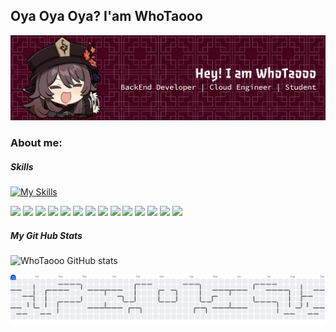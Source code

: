 ## Oya Oya Oya? I'am WhoTaooo

![WhoTaoo](img/github-header-banner.png)

### About me:


##### Skills

[![My Skills](https://skillicons.dev/icons?i=aws,laravel,php,css,html,js,ubuntu)](https://skillicons.dev)

<img src="https://img.shields.io/badge/Amazon_Web_Services-FF9900?style=for-the-badge&logo=amazonwebservices&logoColor=white" /> <img src="https://img.shields.io/badge/Amazon%20DynamoDB-4053D6?style=for-the-badge&logo=Amazon%20DynamoDB&logoColor=white" /> <img src="https://img.shields.io/badge/Amazon%20RDS-527FFF?style=for-the-badge&logo=amazon-rds&logoColor=white" /> <img src="https://img.shields.io/badge/MariaDB-003545?style=for-the-badge&logo=mariadb&logoColor=white" /> <img src="https://img.shields.io/badge/phpmyadmin-6C78AF?style=for-the-badge&logo=phpmyadmin&logoColor=white" /> <img src="https://img.shields.io/badge/Apache-D22128?style=for-the-badge&logo=Apache&logoColor=white" /> <img src="https://img.shields.io/badge/Laravel-FF2D20?style=for-the-badge&logo=laravel&logoColor=white" /> <img src="https://img.shields.io/badge/CSS3-1572B6?style=for-the-badge&logo=css3&logoColor=white" /> <img src="https://img.shields.io/badge/HTML5-E34F26?style=for-the-badge&logo=html5&logoColor=white" /> <img src="https://img.shields.io/badge/JavaScript-323330?style=for-the-badge&logo=javascript&logoColor=F7DF1E" /> <img src="https://img.shields.io/badge/json-5E5C5C?style=for-the-badge&logo=json&logoColor=white" /> <img src="https://img.shields.io/badge/PHP-777BB4?style=for-the-badge&logo=php&logoColor=white" /> <img src="https://img.shields.io/badge/Ubuntu-E95420?style=for-the-badge&logo=ubuntu&logoColor=white" /> <img src="https://img.shields.io/badge/Windows-0078D6?style=for-the-badge&logo=windows&logoColor=white" />

##### My Git Hub Stats
![WhoTaooo GitHub stats](https://github-readme-stats.vercel.app/api?username=WhoTaooo&show_icons=true&theme=dracula)


<picture>
  <source media="(prefers-color-scheme: dark)" srcset="https://raw.githubusercontent.com/WhoTaooo/WhoTaooo/output/pacman-contribution-graph-dark.svg">
  <source media="(prefers-color-scheme: light)" srcset="https://raw.githubusercontent.com/WhoTaooo/WhoTaooo/output/pacman-contribution-graph.svg">
  <img alt="pacman contribution graph" src="https://raw.githubusercontent.com/WhoTaooo/WhoTaooo/output/pacman-contribution-graph.svg">
</picture>

###




